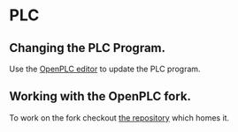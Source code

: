 # PLC

## Changing the PLC Program.

Use the [OpenPLC editor](https://github.com/thiagoralves/OpenPLC_Editor) to update the PLC program.

## Working with the OpenPLC fork.

To work on the fork checkout [the repository](https://github.com/vembacher/OpenPLC_v3/blob/feature/opc-ua-server-support/README.OPCUA.md) which homes it.